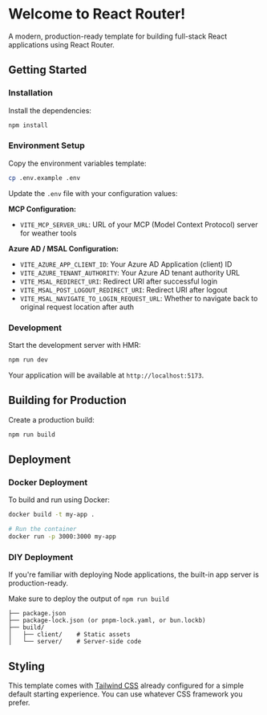 # Welcome to React Router!

A modern, production-ready template for building full-stack React applications using React Router.

## Getting Started

### Installation

Install the dependencies:

```bash
npm install
```

### Environment Setup

Copy the environment variables template:

```bash
cp .env.example .env
```

Update the `.env` file with your configuration values:

**MCP Configuration:**
- `VITE_MCP_SERVER_URL`: URL of your MCP (Model Context Protocol) server for weather tools

**Azure AD / MSAL Configuration:**
- `VITE_AZURE_APP_CLIENT_ID`: Your Azure AD Application (client) ID
- `VITE_AZURE_TENANT_AUTHORITY`: Your Azure AD tenant authority URL
- `VITE_MSAL_REDIRECT_URI`: Redirect URI after successful login
- `VITE_MSAL_POST_LOGOUT_REDIRECT_URI`: Redirect URI after logout  
- `VITE_MSAL_NAVIGATE_TO_LOGIN_REQUEST_URL`: Whether to navigate back to original request location after auth

### Development

Start the development server with HMR:

```bash
npm run dev
```

Your application will be available at `http://localhost:5173`.

## Building for Production

Create a production build:

```bash
npm run build
```

## Deployment

### Docker Deployment

To build and run using Docker:

```bash
docker build -t my-app .

# Run the container
docker run -p 3000:3000 my-app
```

### DIY Deployment

If you're familiar with deploying Node applications, the built-in app server is production-ready.

Make sure to deploy the output of `npm run build`

```
├── package.json
├── package-lock.json (or pnpm-lock.yaml, or bun.lockb)
├── build/
│   ├── client/    # Static assets
│   └── server/    # Server-side code
```

## Styling

This template comes with [Tailwind CSS](https://tailwindcss.com/) already configured for a simple default starting experience. You can use whatever CSS framework you prefer.
